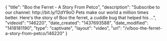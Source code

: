 {
    "title": "Boo the Ferret - A Story From Petco",
    "description": "Subscribe to our channel: http:\/\/bit.ly\/12dY9oO Pets make our world a million times better. Here's the story of Boo the ferret, a cuddle bug that helped his ...",
    "videoid": "146220",
    "date_created": "1437693588",
    "date_modified": "1418181190",
    "type": "captivate",
    "layout": "video",
    "url": "\/v\/boo-the-ferret-a-story-from-petco\/146220"
}